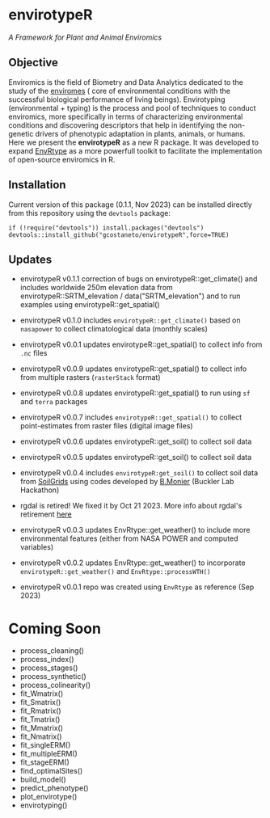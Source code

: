 # envirotypeR
*A Framework for Plant and Animal Enviromics*


## Objective

Enviromics is the field of Biometry and Data Analytics dedicated to the study of the [enviromes](https://en.wikipedia.org/wiki/Envirome) ( core of environmental conditions with the successful biological performance of living beings).
Envirotyping (environmental + typing) is the process and pool of techniques to conduct enviromics, more specifically in terms of characterizing environmental conditions and discovering descriptors that help in identifying the non-genetic drivers of phenotypic adaptation in plants, animals, or humans. Here we present the **envirotypeR** as a new R package. It was developed to expand [EnvRtype](https://github.com/allogamous/EnvRtype) as a more powerfull toolkit to facilitate the implementation of open-source enviromics in R.

## Installation 

Current version of this package (0.1.1, Nov 2023)  can be installed directly from this repository
using the `devtools` package:

```
if (!require("devtools")) install.packages("devtools")
devtools::install_github("gcostaneto/envirotypeR",force=TRUE)
```

## Updates

* envirotypeR v0.1.1  correction of bugs on envirotypeR::get_climate() and includes worldwide 250m elevation data from envirotypeR::SRTM_elevation / data("SRTM_elevation") and to run examples using envirotypeR::get_spatial()
  
* envirotypeR v0.1.0 includes `envirotypeR::get_climate()` based on `nasapower` to collect climatological data (monthly scales)
  
* envirotypeR v0.0.1 updates envirotypeR::get_spatial() to collect info from `.nc` files
  
* envirotypeR v0.0.9 updates envirotypeR::get_spatial() to collect info from multiple rasters (`rasterStack` format)
 
* envirotypeR v0.0.8 updates envirotypeR::get_spatial() to run using `sf` and `terra` packages
  
* envirotypeR v0.0.7 includes `envirotypeR::get_spatial()` to collect point-estimates from raster files (digital image files)
  
* envirotypeR v0.0.6 updates envirotypeR::get_soil() to collect soil data
  
* envirotypeR v0.0.5 updates envirotypeR::get_soil() to collect soil data
  
* envirotypeR v0.0.4 includes `envirotypeR:get_soil()` to collect soil data from [SoilGrids](https://soilgrids.org/) using codes developed by [B.Monier](https://github.com/btmonier) (Buckler Lab Hackathon)
  
* rgdal is retired! We fixed it by Oct 21 2023. More info about rgdal's retirement [here](https://r-spatial.org/r/2022/04/12/evolution.html)

* envirotypeR v0.0.3 updates EnvRtype::get_weather() to include more environmental features (either from NASA POWER and computed variables)

* envirotypeR v0.0.2 updates EnvRtype::get_weather() to incorporate `envirotypeR::get_weather()` and `EnvRtype::processWTH()`

* envirotypeR v0.0.1 repo was created using `EnvRtype` as reference (Sep 2023)


# Coming Soon

* process_cleaning()
* process_index()
* process_stages() 
* process_synthetic() 
* process_colinearity()
* fit_Wmatrix()
* fit_Smatrix() 
* fit_Rmatrix()
* fit_Tmatrix() 
* fit_Mmatrix() 
* fit_Nmatrix() 
* fit_singleERM()
* fit_multipleERM()
* fit_stageERM()
* find_optimalSites()
* build_model() 
* predict_phenotype()
* plot_envirotype()
* envirotyping()
